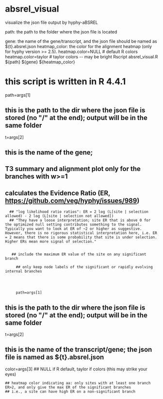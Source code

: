 # absrel_visual
visualize the json file output by hyphy-aBSREL 

path: the path to the folder where the json file is located

gene: the name of the gene/transcript, and the json file should be named as ${t}.absrel.json 
heatmap_color: the color for the alignment heatmap (only for hyphy version >= 2.5). 
heatmap.color=NULL # default R colors
heatmap.color=taylor # taylor colors -- may be bright
Rscript absrel_visual.R ${path} ${gene} ${heatmap_color}


# this script is written in R 4.4.1

path=args[1]
## this is the path to the dir where the json file is stored (no "/" at the end); output will be in the same folder
t=args[2]
## this is the name of the gene; 


  ## T3 summary and alignment plot only for the branches with w>=1

  ## calculates the Evidence Ratio (ER, https://github.com/veg/hyphy/issues/989)
      ## "log likelihood ratio ratios": ER = 2 log (L[site | selection allowed) - 2 log (L[site | selection not allowed])
      ## "They have a loose interpretation; site ER that is above 0 for the optimized null setting contributes something to the signal. Typically you want to look at ER of ~2 or higher as suggestive. However, there is no rigorous statistical interpretation here, i.e. ER = 2 means that there is some probability that site is under selection. Higher ERs mean more signal of selection."


       ## include the maximum ER value of the site on any significant branch

         ## only keep node labels of the significant or rapidly evolving internal branches




         path=args[1]
## this is the path to the dir where the json file is stored (no "/" at the end); output will be in the same folder
t=args[2]
## this is the name of the transcript/gene; the json file is named as ${t}.absrel.json
color=args[3] ## NULL if R default, taylor if  colors (this may strike your eyes)




    ## heatmap color indicating aa: only sites with at least one branch ER>2, and only give the max ER of the significant branches 
    ## i.e., a site can have high ER on a non-significant branch

    

